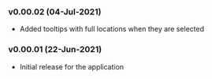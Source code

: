 ### v0.00.02 (04-Jul-2021)

- Added tooltips with full locations when they are selected

### v0.00.01 (22-Jun-2021)

- Initial release for the application
